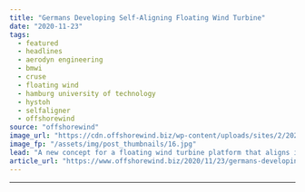 ```yaml
---
title: "Germans Developing Self-Aligning Floating Wind Turbine"
date: "2020-11-23"
tags: 
  - featured
  - headlines
  - aerodyn engineering
  - bmwi
  - cruse
  - floating wind
  - hamburg university of technology
  - hystoh
  - selfaligner
  - offshorewind
source: "offshorewind"
image_url: "https://cdn.offshorewind.biz/wp-content/uploads/sites/2/2020/11/23134840/HyStOH-SelfAligner_TUHH.jpg"
image_fp: "/assets/img/post_thumbnails/16.jpg"
lead: "A new concept for a floating wind turbine platform that aligns itself depending on"
article_url: "https://www.offshorewind.biz/2020/11/23/germans-developing-self-aligning-floating-wind-turbine/"
---
```


---
